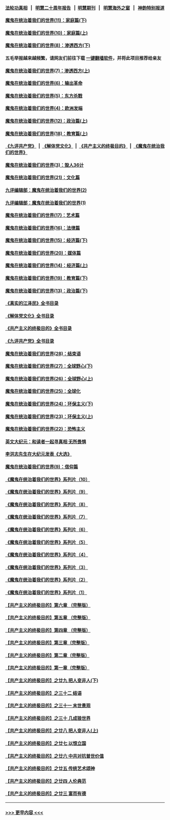 #### [法轮功真相](https://github.com/gfw-breaker/truth/blob/master/README.md?t=0) &nbsp;&nbsp;|&nbsp;&nbsp; [明慧二十周年报告](https://github.com/gfw-breaker/mh-reports/blob/master/README.md?t=0) &nbsp;&nbsp;|&nbsp;&nbsp;[明慧期刊](https://github.com/gfw-breaker/mh-qikan) &nbsp;&nbsp;|&nbsp;&nbsp; [明慧海外之窗](https://github.com/gfw-breaker/mh-news/blob/master/README.md?t=0) &nbsp;&nbsp;|&nbsp;&nbsp; [神韵特别报道](https://github.com/gfw-breaker/mh-news/blob/master/shenyun.md?t=0)
#### [魔鬼在统治着我们的世界(11)：家庭篇(下)](../pages/nsc422/n10440961.md?t=11242001) 
#### [魔鬼在统治着我们的世界(10)：家庭篇(上)](../pages/nsc422/n10435448.md?t=11242001) 
#### [魔鬼在统治着我们的世界(8)：渗透西方(下)](../pages/nsc422/n10429603.md?t=11242001) 
#### 五毛举报越来越频繁，请网友们前往下载 [一键翻墙软件](https://github.com/gfw-breaker/ssr-accounts)，并将此项目推荐给亲友
#### [魔鬼在统治着我们的世界(7)：渗透西方(上)](../pages/nsc422/n10426013.md?t=11242001) 
#### [魔鬼在统治着我们的世界(6)：输出革命](../pages/nsc422/n10421536.md?t=11242001) 
#### [魔鬼在统治着我们的世界(5)：东方杀戮](../pages/nsc422/n10417707.md?t=11242001) 
#### [魔鬼在统治着我们的世界(4)：欧洲发端](../pages/nsc422/n10414890.md?t=11242001) 
#### [魔鬼在统治着我们的世界(12)：政治篇(上)](../pages/nsc422/n10444576.md?t=11242001) 
#### [魔鬼在统治着我们的世界(18)：教育篇(上)](../pages/nsc422/n10526970.md?t=11242001) 
#### [《九评共产党》](https://github.com/begood0513/9ping.md/blob/master/README.md) &nbsp;|&nbsp; [《解体党文化》](../../../../jtdwh.md/blob/master/README.md)  &nbsp;|&nbsp; [《共产主义的终极目的》](../../../../gczydzjmd.md/blob/master/README.md) &nbsp;|&nbsp; [《魔鬼在统治我们的世界》](../../../../mgztzwmdsj.md/blob/master/README.md) 
#### [魔鬼在统治着我们的世界(3)：毁人36计](../pages/nsc422/n10411583.md?t=11242001) 
#### [魔鬼在统治着我们的世界(21)：文化篇](../pages/nsc422/n10597706.md?t=11242001) 
#### [九评编辑部：魔鬼在统治着我们的世界(2)](../pages/nsc422/n10410036.md?t=11242001) 
#### [九评编辑部：魔鬼在统治着我们的世界(1)](../pages/nsc422/n10406825.md?t=11242001) 
#### [魔鬼在统治着我们的世界(17)：艺术篇](../pages/nsc422/n10499093.md?t=11242001) 
#### [魔鬼在统治着我们的世界(16)：法律篇](../pages/nsc422/n10485969.md?t=11242001) 
#### [魔鬼在统治着我们的世界(15)：经济篇(下)](../pages/nsc422/n10469975.md?t=11242001) 
#### [魔鬼在统治着我们的世界(20)：媒体篇](../pages/nsc422/n10586579.md?t=11242001) 
#### [魔鬼在统治着我们的世界(14)：经济篇(上)](../pages/nsc422/n10457370.md?t=11242001) 
#### [魔鬼在统治着我们的世界(19)：教育篇(下)](../pages/nsc422/n10564808.md?t=11242001) 
#### [魔鬼在统治着我们的世界(13)：政治篇(下)](../pages/nsc422/n10448270.md?t=11242001) 
#### [《真实的江泽民》全书目录](../pages/nsc422/n13721399.md?t=11242001) 
#### [《解体党文化》全书目录](../pages/nsc422/n13721157.md?t=11242001) 
#### [《共产主义的终极目的》全书目录](../pages/nsc422/n13721048.md?t=11242001) 
#### [《九评共产党》全书目录](../pages/nsc422/n13708085.md?t=11242001) 
#### [魔鬼在统治着我们的世界(28)：结束语](../pages/nsc422/n10936246.md?t=11242001) 
#### [魔鬼在统治着我们的世界(27)：全球野心(下)](../pages/nsc422/n10928319.md?t=11242001) 
#### [魔鬼在统治着我们的世界(26)：全球野心(上)](../pages/nsc422/n10900318.md?t=11242001) 
#### [魔鬼在统治着我们的世界(25)：全球化](../pages/nsc422/n10788205.md?t=11242001) 
#### [魔鬼在统治着我们的世界(24)：环保主义(下)](../pages/nsc422/n10695307.md?t=11242001) 
#### [魔鬼在统治着我们的世界(23)：环保主义(上)](../pages/nsc422/n10688613.md?t=11242001) 
#### [魔鬼在统治着我们的世界(22)：恐怖主义](../pages/nsc422/n10614727.md?t=11242001) 
#### [英文大纪元：和读者一起寻真相 无所畏惧](../pages/nsc422/n12542027.md?t=11242001) 
#### [李洪志先生在大纪元发表《大选》](../pages/nsc422/n12534746.md?t=11242001) 
#### [魔鬼在统治着我们的世界(9)：信仰篇](../pages/nsc422/n10432159.md?t=11242001) 
#### [《魔鬼在统治着我们的世界》系列片（10）](../pages/nsc422/n12292670.md?t=11242001) 
#### [《魔鬼在统治着我们的世界》系列片（9）](../pages/nsc422/n12290859.md?t=11242001) 
#### [《魔鬼在统治着我们的世界》系列片（8）](../pages/nsc422/n12287445.md?t=11242001) 
#### [《魔鬼在统治着我们的世界》系列片（7）](../pages/nsc422/n12283425.md?t=11242001) 
#### [《魔鬼在统治着我们的世界》系列片（6）](../pages/nsc422/n12282314.md?t=11242001) 
#### [《魔鬼在统治着我们的世界》系列片（5）](../pages/nsc422/n12281419.md?t=11242001) 
#### [《魔鬼在统治着我们的世界》系列片（4）](../pages/nsc422/n12274024.md?t=11242001) 
#### [《魔鬼在统治着我们的世界》系列片（3）](../pages/nsc422/n12271322.md?t=11242001) 
#### [《魔鬼在统治着我们的世界》系列片（2）](../pages/nsc422/n12269049.md?t=11242001) 
#### [《魔鬼在统治着我们的世界》系列片（1）](../pages/nsc422/n12267575.md?t=11242001) 
#### [【共产主义的终极目的】第六章 （完整版）](../pages/nsc422/n11428913.md?t=11242001) 
#### [【共产主义的终极目的】第五章 （完整版）](../pages/nsc422/n11428912.md?t=11242001) 
#### [【共产主义的终极目的】第四章 （完整版）](../pages/nsc422/n11428907.md?t=11242001) 
#### [【共产主义的终极目的】第三章（完整版）](../pages/nsc422/n11428848.md?t=11242001) 
#### [【共产主义的终极目的】第二章（完整版）](../pages/nsc422/n11428831.md?t=11242001) 
#### [【共产主义的终极目的】第一章（完整版）](../pages/nsc422/n11417651.md?t=11242001) 
#### [【共产主义的终极目的】之廿九 把人变非人(下)](../pages/nsc422/n11344140.md?t=11242001) 
#### [【共产主义的终极目的】之三十二 结语](../pages/nsc422/n11360535.md?t=11242001) 
#### [【共产主义的终极目的】之三十一 末世景观](../pages/nsc422/n11351129.md?t=11242001) 
#### [【共产主义的终极目的】之三十 几成狼世界](../pages/nsc422/n11348280.md?t=11242001) 
#### [【共产主义的终极目的】之廿八 把人变非人(上)](../pages/nsc422/n11340492.md?t=11242001) 
#### [【共产主义的终极目的】之廿七 以恨立国](../pages/nsc422/n11336944.md?t=11242001) 
#### [【共产主义的终极目的】之廿六 中共对抗普世价值](../pages/nsc422/n11324785.md?t=11242001) 
#### [【共产主义的终极目的】之廿五 传统艺术颂神](../pages/nsc422/n11296396.md?t=11242001) 
#### [【共产主义的终极目的】之廿四 人伦典范](../pages/nsc422/n11296397.md?t=11242001) 
#### [【共产主义的终极目的】之廿三 富而有德](../pages/nsc422/n11283598.md?t=11242001) 

----
#### [ >>> 更早内容 <<< ](../indexes/nsc422-earlier.md)
